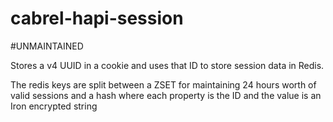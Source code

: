 cabrel-hapi-session
================

#UNMAINTAINED

Stores a v4 UUID in a cookie and uses that ID to store session data in Redis.

The redis keys are split between a ZSET for maintaining 24 hours worth of valid sessions and a hash where each property is the ID and the value is an Iron encrypted string
